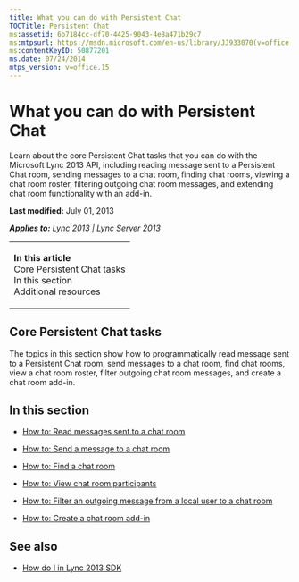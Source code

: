 ```yaml
---
title: What you can do with Persistent Chat
TOCTitle: Persistent Chat
ms:assetid: 6b7184cc-df70-4425-9043-4e8a471b29c7
ms:mtpsurl: https://msdn.microsoft.com/en-us/library/JJ933070(v=office.15)
ms:contentKeyID: 50877201
ms.date: 07/24/2014
mtps_version: v=office.15
---
```


# What you can do with Persistent Chat

Learn about the core Persistent Chat tasks that you can do with the Microsoft Lync 2013 API, including reading message sent to a Persistent Chat room, sending messages to a chat room, finding chat rooms, viewing a chat room roster, filtering outgoing chat room messages, and extending chat room functionality with an add-in.

**Last modified:** July 01, 2013

***Applies to:** Lync 2013 | Lync Server 2013*

<table>
<colgroup>
<col style="width: 100%" />
</colgroup>
<tbody>
<tr class="odd">
<td><p><strong>In this article</strong><br />
Core Persistent Chat tasks<br />
In this section<br />
Additional resources</p></td>
</tr>
</tbody>
</table>

## Core Persistent Chat tasks

The topics in this section show how to programmatically read message sent to a Persistent Chat room, send messages to a chat room, find chat rooms, view a chat room roster, filter outgoing chat room messages, and create a chat room add-in.

## In this section

  - [How to: Read messages sent to a chat room](how-to-read-messages-sent-to-a-chat-room.md)

  - [How to: Send a message to a chat room](how-to-send-a-message-to-a-chat-room.md)

  - [How to: Find a chat room](how-to-find-a-chat-room.md)

  - [How to: View chat room participants](how-to-view-chat-room-participants.md)

  - [How to: Filter an outgoing message from a local user to a chat room](how-to-filter-an-outgoing-message-from-a-local-user-to-a-chat-room.md)

  - [How to: Create a chat room add-in](how-to-create-a-chat-room-add-in.md)

## See also

  - [How do I in Lync 2013 SDK](how-do-i-in-lync-2013-sdk.md)

